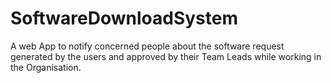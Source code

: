 # SoftwareDownloadSystem
A web App to notify concerned people about the software request generated by the users and approved by their Team Leads while working in the Organisation.
